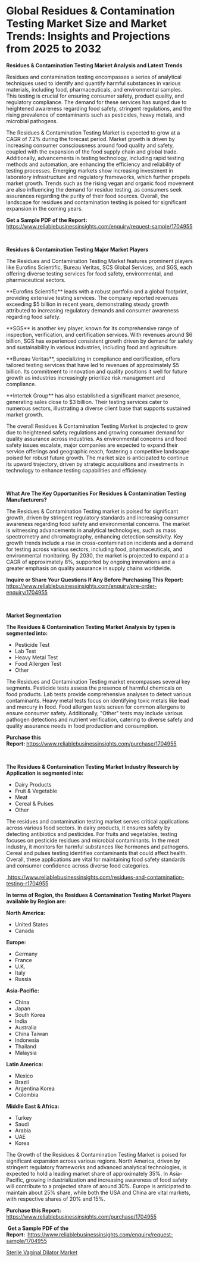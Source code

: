 <p><h1>Global Residues & Contamination Testing Market Size and Market Trends: Insights and Projections from 2025 to 2032</h1></p><p><strong>Residues & Contamination Testing Market Analysis and Latest Trends</strong></p>
<p><p>Residues and contamination testing encompasses a series of analytical techniques used to identify and quantify harmful substances in various materials, including food, pharmaceuticals, and environmental samples. This testing is crucial for ensuring consumer safety, product quality, and regulatory compliance. The demand for these services has surged due to heightened awareness regarding food safety, stringent regulations, and the rising prevalence of contaminants such as pesticides, heavy metals, and microbial pathogens.</p><p>The Residues & Contamination Testing Market is expected to grow at a CAGR of 7.2% during the forecast period. Market growth is driven by increasing consumer consciousness around food quality and safety, coupled with the expansion of the food supply chain and global trade. Additionally, advancements in testing technology, including rapid testing methods and automation, are enhancing the efficiency and reliability of testing processes. Emerging markets show increasing investment in laboratory infrastructure and regulatory frameworks, which further propels market growth. Trends such as the rising vegan and organic food movement are also influencing the demand for residue testing, as consumers seek assurances regarding the purity of their food sources. Overall, the landscape for residues and contamination testing is poised for significant expansion in the coming years.</p></p>
<p><strong>Get a Sample PDF of the Report:&nbsp;</strong> <a href="https://www.reliablebusinessinsights.com/enquiry/request-sample/1704955?utm_campaign=1121&utm_medium=2&utm_source=Github&utm_content=ia&utm_term=09012025&utm_id=residues-contamination-testing">https://www.reliablebusinessinsights.com/enquiry/request-sample/1704955</a></p>
<p>&nbsp;</p>
<p><strong>Residues & Contamination Testing Major Market Players</strong></p>
<p><p>The Residues and Contamination Testing Market features prominent players like Eurofins Scientific, Bureau Veritas, SCS Global Services, and SGS, each offering diverse testing services for food safety, environmental, and pharmaceutical sectors. </p><p>**Eurofins Scientific** leads with a robust portfolio and a global footprint, providing extensive testing services. The company reported revenues exceeding $5 billion in recent years, demonstrating steady growth attributed to increasing regulatory demands and consumer awareness regarding food safety.</p><p>**SGS** is another key player, known for its comprehensive range of inspection, verification, and certification services. With revenues around $6 billion, SGS has experienced consistent growth driven by demand for safety and sustainability in various industries, including food and agriculture.</p><p>**Bureau Veritas**, specializing in compliance and certification, offers tailored testing services that have led to revenues of approximately $5 billion. Its commitment to innovation and quality positions it well for future growth as industries increasingly prioritize risk management and compliance.</p><p>**Intertek Group** has also established a significant market presence, generating sales close to $3 billion. Their testing services cater to numerous sectors, illustrating a diverse client base that supports sustained market growth.</p><p>The overall Residues & Contamination Testing Market is projected to grow due to heightened safety regulations and growing consumer demand for quality assurance across industries. As environmental concerns and food safety issues escalate, major companies are expected to expand their service offerings and geographic reach, fostering a competitive landscape poised for robust future growth. The market size is anticipated to continue its upward trajectory, driven by strategic acquisitions and investments in technology to enhance testing capabilities and efficiency.</p></p>
<p>&nbsp;</p>
<p><strong>What Are The Key Opportunities For Residues & Contamination Testing Manufacturers?</strong></p>
<p><p>The Residues & Contamination Testing market is poised for significant growth, driven by stringent regulatory standards and increasing consumer awareness regarding food safety and environmental concerns. The market is witnessing advancements in analytical technologies, such as mass spectrometry and chromatography, enhancing detection sensitivity. Key growth trends include a rise in cross-contamination incidents and a demand for testing across various sectors, including food, pharmaceuticals, and environmental monitoring. By 2030, the market is projected to expand at a CAGR of approximately 8%, supported by ongoing innovations and a greater emphasis on quality assurance in supply chains worldwide.</p></p>
<p><strong>Inquire or Share Your Questions If Any Before Purchasing This Report:</strong> <a href="https://www.reliablebusinessinsights.com/enquiry/pre-order-enquiry/1704955?utm_campaign=1121&utm_medium=2&utm_source=Github&utm_content=ia&utm_term=09012025&utm_id=residues-contamination-testing">https://www.reliablebusinessinsights.com/enquiry/pre-order-enquiry/1704955</a></p>
<p>&nbsp;</p>
<p><strong>Market Segmentation</strong></p>
<p><strong>The Residues & Contamination Testing Market Analysis by types is segmented into:</strong></p>
<p><ul><li>Pesticide Test</li><li>Lab Test</li><li>Heavy Metal Test</li><li>Food Allergen Test</li><li>Other</li></ul></p>
<p><p>The Residues and Contamination Testing market encompasses several key segments. Pesticide tests assess the presence of harmful chemicals on food products. Lab tests provide comprehensive analyses to detect various contaminants. Heavy metal tests focus on identifying toxic metals like lead and mercury in food. Food allergen tests screen for common allergens to ensure consumer safety. Additionally, "Other" tests may include various pathogen detections and nutrient verification, catering to diverse safety and quality assurance needs in food production and consumption.</p></p>
<p><strong>Purchase this Report:&nbsp;</strong><a href="https://www.reliablebusinessinsights.com/purchase/1704955?utm_campaign=1121&utm_medium=2&utm_source=Github&utm_content=ia&utm_term=09012025&utm_id=residues-contamination-testing">https://www.reliablebusinessinsights.com/purchase/1704955</a></p>
<p>&nbsp;</p>
<p><strong>The Residues & Contamination Testing Market Industry Research by Application is segmented into:</strong></p>
<p><ul><li>Dairy Products</li><li>Fruit & Vegetable</li><li>Meat</li><li>Cereal & Pulses</li><li>Other</li></ul></p>
<p><p>The residues and contamination testing market serves critical applications across various food sectors. In dairy products, it ensures safety by detecting antibiotics and pesticides. For fruits and vegetables, testing focuses on pesticide residues and microbial contaminants. In the meat industry, it monitors for harmful substances like hormones and pathogens. Cereal and pulses testing identifies contaminants that could affect health. Overall, these applications are vital for maintaining food safety standards and consumer confidence across diverse food categories.</p></p>
<p><a href="https://www.reliablebusinessinsights.com/residues-and-contamination-testing-r1704955?utm_campaign=1121&utm_medium=2&utm_source=Github&utm_content=ia&utm_term=09012025&utm_id=residues-contamination-testing">&nbsp;https://www.reliablebusinessinsights.com/residues-and-contamination-testing-r1704955</a></p>
<p><strong>In terms of Region, the Residues & Contamination Testing Market Players available by Region are:</strong></p>
<p>
    <p> <strong> North America: </strong>
        <ul>
            <li>United States</li>
            <li>Canada</li>
        </ul>
        </p> 
    <p> <strong> Europe: </strong>
        <ul>
            <li>Germany</li>
            <li>France</li>
            <li>U.K.</li>
            <li>Italy</li>
            <li>Russia</li>
        </ul>
        </p> 
    <p> <strong> Asia-Pacific: </strong>
        <ul>
            <li>China</li>
            <li>Japan</li>
            <li>South Korea</li>
            <li>India</li>
            <li>Australia</li>
            <li>China Taiwan</li>
            <li>Indonesia</li>
            <li>Thailand</li>
            <li>Malaysia</li>
        </ul>
        </p> 
    <p> <strong> Latin America: </strong>
        <ul>
            <li>Mexico</li>
            <li>Brazil</li>
            <li>Argentina Korea</li>
            <li>Colombia</li>
        </ul>
        </p> 
    <p> <strong> Middle East & Africa: </strong>
        <ul>
            <li>Turkey</li>
            <li>Saudi</li>
            <li>Arabia</li>
            <li>UAE</li>
            <li>Korea</li>
        </ul>
    </p>
    </p>
<p><p>The Growth of the Residues & Contamination Testing Market is poised for significant expansion across various regions. North America, driven by stringent regulatory frameworks and advanced analytical technologies, is expected to hold a leading market share of approximately 35%. In Asia-Pacific, growing industrialization and increasing awareness of food safety will contribute to a projected share of around 30%. Europe is anticipated to maintain about 25% share, while both the USA and China are vital markets, with respective shares of 20% and 15%.</p></p>
<p><strong>Purchase this Report: </strong><a href="https://www.reliablebusinessinsights.com/purchase/1704955?utm_campaign=1121&utm_medium=2&utm_source=Github&utm_content=ia&utm_term=09012025&utm_id=residues-contamination-testing">https://www.reliablebusinessinsights.com/purchase/1704955</a></p>
<p>&nbsp;<strong>Get a Sample PDF of the Report:&nbsp;&nbsp;</strong><a href="https://www.reliablebusinessinsights.com/enquiry/request-sample/1704955?utm_campaign=1121&utm_medium=2&utm_source=Github&utm_content=ia&utm_term=09012025&utm_id=residues-contamination-testing">https://www.reliablebusinessinsights.com/enquiry/request-sample/1704955</a></p>
<p><strong></strong></p>
<p><p><a href="https://github.com/jaquelynhasenaue8/Market-Research-Report-List-1/blob/main/sterile-vaginal-dilator-market.md?utm_campaign=1121&utm_medium=2&utm_source=Github&utm_content=ia&utm_term=09012025&utm_id=residues-contamination-testing">Sterile Vaginal Dilator Market</a></p></p>